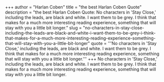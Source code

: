 +++
author = "Harlan Coben"
title = "the best Harlan Coben Quote"
description = "the best Harlan Coben Quote: No characters in 'Stay Close,' including the leads, are black and white. I want them to be grey. I think that makes for a much more interesting reading experience, something that will stay with you a little bit longer."
slug = "no-characters-in-stay-close-including-the-leads-are-black-and-white-i-want-them-to-be-grey-i-think-that-makes-for-a-much-more-interesting-reading-experience-something-that-will-stay-with-you-a-little-bit-longer"
quote = '''No characters in 'Stay Close,' including the leads, are black and white. I want them to be grey. I think that makes for a much more interesting reading experience, something that will stay with you a little bit longer.'''
+++
No characters in 'Stay Close,' including the leads, are black and white. I want them to be grey. I think that makes for a much more interesting reading experience, something that will stay with you a little bit longer.
